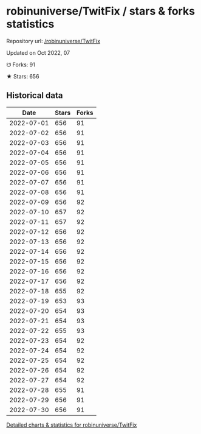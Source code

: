 # robinuniverse/TwitFix / stars & forks statistics

Repository url: [/robinuniverse/TwitFix](https://github.com/robinuniverse/TwitFix)

Updated on Oct 2022, 07

☋ Forks: 91

★ Stars: 656

## Historical data
| Date | Stars | Forks |
|------|-------|-------|
| 2022-07-01 | 656 | 91 | 
| 2022-07-02 | 656 | 91 | 
| 2022-07-03 | 656 | 91 | 
| 2022-07-04 | 656 | 91 | 
| 2022-07-05 | 656 | 91 | 
| 2022-07-06 | 656 | 91 | 
| 2022-07-07 | 656 | 91 | 
| 2022-07-08 | 656 | 91 | 
| 2022-07-09 | 656 | 92 | 
| 2022-07-10 | 657 | 92 | 
| 2022-07-11 | 657 | 92 | 
| 2022-07-12 | 656 | 92 | 
| 2022-07-13 | 656 | 92 | 
| 2022-07-14 | 656 | 92 | 
| 2022-07-15 | 656 | 92 | 
| 2022-07-16 | 656 | 92 | 
| 2022-07-17 | 656 | 92 | 
| 2022-07-18 | 655 | 92 | 
| 2022-07-19 | 653 | 93 | 
| 2022-07-20 | 654 | 93 | 
| 2022-07-21 | 654 | 93 | 
| 2022-07-22 | 655 | 93 | 
| 2022-07-23 | 654 | 92 | 
| 2022-07-24 | 654 | 92 | 
| 2022-07-25 | 654 | 92 | 
| 2022-07-26 | 654 | 92 | 
| 2022-07-27 | 654 | 92 | 
| 2022-07-28 | 655 | 91 | 
| 2022-07-29 | 656 | 91 | 
| 2022-07-30 | 656 | 91 | 


[Detailed charts & statistics for robinuniverse/TwitFix](https://reviewgithub.com/rep/robinuniverse/TwitFix)
